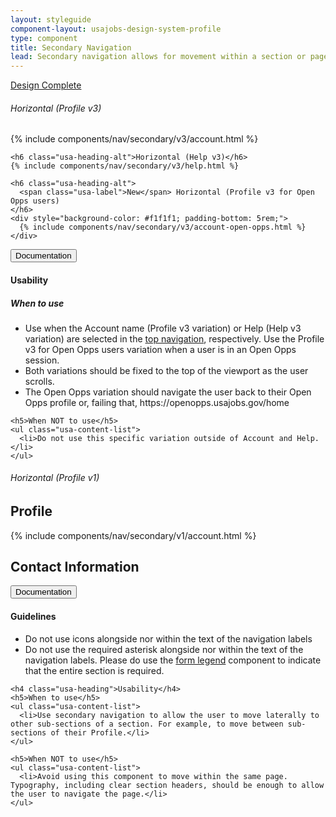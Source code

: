 ```yaml
---
layout: styleguide
component-layout: usajobs-design-system-profile
type: component
title: Secondary Navigation
lead: Secondary navigation allows for movement within a section or page.
---
```


<a href="{{ site.baseurl }}/getting-started/#maturity" class="usa-label maturity design_complete">
  Design Complete
</a>

<div class="preview compact">
  <section class="usajobs-canvas">
    <h6 class="usa-heading-alt">Horizontal (Profile v3)</h6>
    {% include components/nav/secondary/v3/account.html %}

    <h6 class="usa-heading-alt">Horizontal (Help v3)</h6>
    {% include components/nav/secondary/v3/help.html %}

    <h6 class="usa-heading-alt">
      <span class="usa-label">New</span> Horizontal (Profile v3 for Open Opps users)
    </h6>
    <div style="background-color: #f1f1f1; padding-bottom: 5rem;">
      {% include components/nav/secondary/v3/account-open-opps.html %}
    </div>

  </section>
</div>

<div class="usa-accordion-bordered usa-accordion-docs">
  <button class="usa-button-unstyled usa-accordion-button"
      aria-expanded="true" aria-controls="doc-0">
    Documentation
  </button>
  <div id="doc-0" aria-hidden="false" class="usa-accordion-content">
    <h4 class="usa-heading">Usability</h4>
    <h5>When to use</h5>
    <ul class="usa-content-list">
      <li>
        Use when the Account name (Profile v3 variation) or Help (Help v3 variation) are selected in the <a href="{{ site.baseurl }}/navigation/">top navigation</a>, respectively. Use the Profile v3 for Open Opps users variation when a user is in an Open Opps session.
      </li>
      <li>Both variations should be fixed to the top of the viewport as the user scrolls.</li>
      <li>The Open Opps variation should navigate the user back to their Open Opps profile or, failing that, https://openopps.usajobs.gov/home</li>
    </ul>

    <h5>When NOT to use</h5>
    <ul class="usa-content-list">
      <li>Do not use this specific variation outside of Account and Help.</li>
    </ul>

  </div>
</div>

<h6 class="usa-heading-alt">Horizontal (Profile v1)</h6>
<div class="preview">
  <section class="usajobs-canvas">
    <h1>Profile</h1>
    {% include components/nav/secondary/v1/account.html %}
    <div class="content">
      <h2>Contact Information</h2>
    </div>
  </section>
</div>

<div class="usa-accordion-bordered usa-accordion-docs">
  <button class="usa-button-unstyled usa-accordion-button"
      aria-expanded="true" aria-controls="doc-1">
    Documentation
  </button>
  <div id="doc-1" aria-hidden="false" class="usa-accordion-content">
    <h4 class="usa-heading">Guidelines</h4>
    <ul class="usa-content-list">
      <li>Do not use icons alongside nor within the text of the navigation labels</li>
      <li>Do not use the required asterisk alongside nor within the text of the navigation labels. Please do use the <a href="{{ site.baseurl }}/form-controls#usajobs-form-legend-documentation">form legend</a> component to indicate that the entire section is required.</li>
    </ul>

    <h4 class="usa-heading">Usability</h4>
    <h5>When to use</h5>
    <ul class="usa-content-list">
      <li>Use secondary navigation to allow the user to move laterally to other sub-sections of a section. For example, to move between sub-sections of their Profile.</li>
    </ul>

    <h5>When NOT to use</h5>
    <ul class="usa-content-list">
      <li>Avoid using this component to move within the same page. Typography, including clear section headers, should be enough to allow the user to navigate the page.</li>
    </ul>

  </div>
</div>
